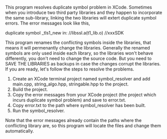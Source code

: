 This program resolves duplicate symbol problem in XCode.
Sometimes when you introduce two third party libraries and they happen to incorporate the same sub-library, linking the two libraries will extert duplicate symbol errors. The error messages look like this,

duplicate symbol _tls1_new in:
    /<path1>/libssl.a(t1_lib.o)
    /<path2>/xxxSDK

This program renames the conflicting symbols inside the libraries, that means it will permenantly change the libraries. Generally the renamed symbols are only used inside each library, so the libraries won't behave differently, you don't need to change the source code. But you need to SAVE THE LIBRARIES as backups in case the changes corrupt the libraries. If you are ready, let's follow the steps to resolve the problems.

1. Create an XCode terminal project named symbol_resolver and add main.cpp, string_algo.hpp, stringable.hpp to the project.
2. Build the project.
3. Copy the error messages from your XCode project (the project which incurs duplicate symbol problem) and save to error.txt.
4. Copy error.txt to the path where symbol_resolver has been built.
5. Run the symbol_resolver.

Note that the error messages already contain the paths where the conflicting library are, so this program will locate the files and change them automatically.
